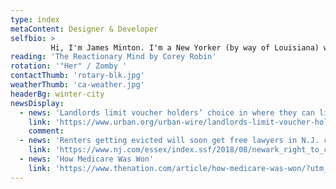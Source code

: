 ```yaml
---
type: index
metaContent: Designer & Developer
selfbio: >
         Hi, I'm James Minton. I'm a New Yorker (by way of Louisiana) who runs a design, web development, and data visualization company called <a href="https://hyperobjekt.com" target="_blank">Hyperobjekt</a>. My cross-disciplinary background includes degrees in photography, multimedia arts, and psychology, plus work on documentaries. I use this space for sharing life & work updates, photography, links, and (possibly, one of these days) film & art commentary. 
reading: 'The Reactionary Mind by Corey Robin'
rotation: '"Her" / Zomby '   
contactThumb: 'rotary-blk.jpg'  
weatherThumb: 'ca-weather.jpg' 
headerBg: winter-city  
newsDisplay: 
  - news: 'Landlords limit voucher holders’ choice in where they can live'
    link: 'https://www.urban.org/urban-wire/landlords-limit-voucher-holders-choice-where-they-can-live'
    comment: 
  - news: 'Renters getting evicted will soon get free lawyers in N.J. city'
    link: 'https://www.nj.com/essex/index.ssf/2018/08/newark_right_to_counsel_free_lawyers_evictions.html'
  - news: 'How Medicare Was Won'
    link: 'https://www.thenation.com/article/how-medicare-was-won/?utm_medium=socialflow&utm_source=twitter'  
---  
```

  

